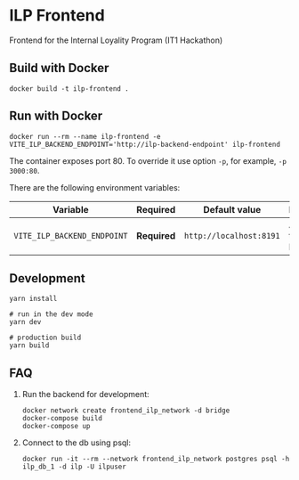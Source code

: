 # ILP Frontend

Frontend for the Internal Loyality Program (IT1 Hackathon)

## Build with Docker

```
docker build -t ilp-frontend .
```

## Run with Docker

```
docker run --rm --name ilp-frontend -e VITE_ILP_BACKEND_ENDPOINT='http://ilp-backend-endpoint' ilp-frontend
```

The container exposes port 80. To override it use option `-p`, for example, `-p 3000:80`.

There are the following environment variables:

| Variable                    | Required     | Default value           | Description               |
| --------------------------- | ------------ | ----------------------- | ------------------------- |
| `VITE_ILP_BACKEND_ENDPOINT` | **Required** | `http://localhost:8191` | An url to the ILP backend |

## Development

```
yarn install

# run in the dev mode
yarn dev

# production build
yarn build
```

## FAQ

1. Run the backend for development:
    ```
    docker network create frontend_ilp_network -d bridge
    docker-compose build
    docker-compose up
    ```
1. Connect to the db using psql:
    ```
    docker run -it --rm --network frontend_ilp_network postgres psql -h ilp_db_1 -d ilp -U ilpuser
    ```
